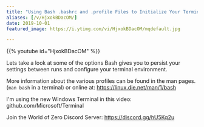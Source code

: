 ```yaml
---
title: "Using Bash .bashrc and .profile Files to Initialize Your Terminal"
aliases: [/v/HjxokBDacOM/]
date: 2019-10-01
featured_image: https://i.ytimg.com/vi/HjxokBDacOM/mqdefault.jpg

---
```


{{% youtube id="HjxokBDacOM" %}}

Lets take a look at some of the options Bash gives you to persist your settings between runs and configure your terminal environment.

More information about the various profiles can be found in the man pages. (`man bash` in a terminal) or online at: https://linux.die.net/man/1/bash

I'm using the new Windows Terminal in this video: github.com/Microsoft/Terminal

Join the World of Zero Discord Server: https://discord.gg/hU5Kq2u